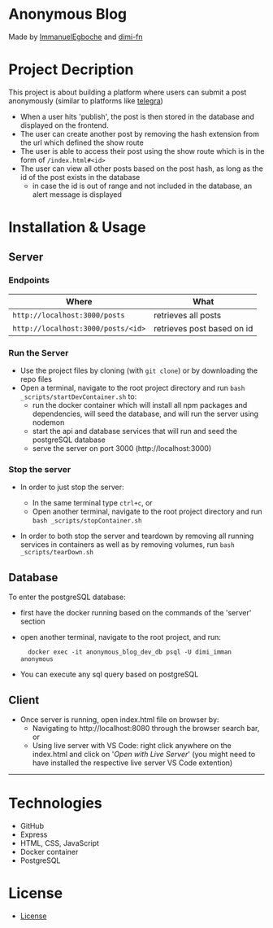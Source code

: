 # Anonymous Blog

Made by [ImmanuelEgboche](https://github.com/ImmanuelEgboche) and [dimi-fn](https://github.com/dimi-fn)

# Project Decription

This project is about building a platform where users can submit a post anonymously (similar to platforms like [telegra](https://telegra.ph/))
* When a user hits 'publish', the post is then stored in the database and displayed on the frontend. 
* The user can create another post by removing the hash extension from the url which defined the show route
* The user is able to access their post using the show route which is in the form of `/index.html#<id>`
* The user can view all other posts based on the post hash, as long as the id of the post exists in the database
    * in case the id is out of range and not included in the database, an alert message is displayed

# Installation & Usage

## Server

### Endpoints

| **Where** | **What** |
|---------------|---------------|
| `http://localhost:3000/posts` | retrieves all posts|
| `http://localhost:3000/posts/<id>`| retrieves post based on id| 

### Run the Server
* Use the project files by cloning (with `git clone`) or by downloading the repo files
* Open a terminal, navigate to the root project directory and run `bash _scripts/startDevContainer.sh` to:
    * run the docker container which will install all npm packages and dependencies, will seed the database, and will run the server using nodemon
    * start the api and database services that will run and seed the postgreSQL database
    * serve the server on port 3000 (http://localhost:3000)

### Stop the server

* In order to just stop the server:
    * In the same terminal type `ctrl+c`, or
    * Open another terminal, navigate to the root project directory and run `bash _scripts/stopContainer.sh`

* In order to both stop the server and teardown by removing all running services in containers as well as by removing volumes, run `bash _scripts/tearDown.sh`

## Database

To enter the postgreSQL database:
* first have the docker running based on the commands of the 'server' section
* open another terminal, navigate to the root project, and run:
    
        docker exec -it anonymous_blog_dev_db psql -U dimi_imman anonymous

* You can execute any sql query based on postgreSQL    

## Client

* Once server is running, open index.html file on browser by:
    * Navigating to http://localhost:8080 through the browser search bar, or
    * Using live server with VS Code: right click anywhere on the index.html and click on '*Open with Live Server*' (you might need to have installed the respective live server VS Code extention)    

---------------

# Technologies

* GitHub
* Express
* HTML, CSS, JavaScript
* Docker container
* PostgreSQL

# License

* [License](https://github.com/dimi-fn/anonymous-blog/blob/main/LICENSE)
